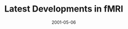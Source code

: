 ---
title: "Latest Developments in fMRI"
project_id: 
date: 2001-05-06
conference_id: ""
presenters:
   - peter_bandettini
summary: "<p>Brindizzi, Italy</p>"
file: /assets/presentations/T101.ppt
filename: T101.ppt
layout: presentation
---
